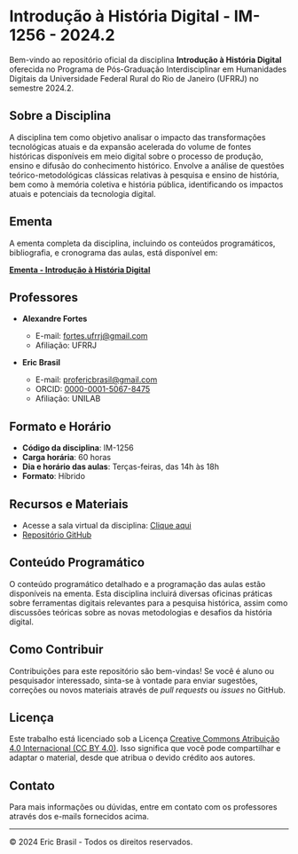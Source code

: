 # Introdução à História Digital - IM-1256 - 2024.2

Bem-vindo ao repositório oficial da disciplina **Introdução à História Digital** oferecida no Programa de Pós-Graduação Interdisciplinar em Humanidades Digitais da Universidade Federal Rural do Rio de Janeiro (UFRRJ) no semestre 2024.2.

## Sobre a Disciplina

A disciplina tem como objetivo analisar o impacto das transformações tecnológicas atuais e da expansão acelerada do volume de fontes históricas disponíveis em meio digital sobre o processo de produção, ensino e difusão do conhecimento histórico. Envolve a análise de questões teórico-metodológicas clássicas relativas à pesquisa e ensino de história, bem como à memória coletiva e história pública, identificando os impactos atuais e potenciais da tecnologia digital.

## Ementa

A ementa completa da disciplina, incluindo os conteúdos programáticos, bibliografia, e cronograma das aulas, está disponível em:

[**Ementa - Introdução à História Digital**](https://ericbrasil.com.br/hd-ufrrj/ementa)

## Professores

- **Alexandre Fortes**
  - E-mail: [fortes.ufrrj@gmail.com](mailto:fortes.ufrrj@gmail.com)
  - Afiliação: UFRRJ

- **Eric Brasil**
  - E-mail: [profericbrasil@gmail.com](mailto:profericbrasil@gmail.com)
  - ORCID: [0000-0001-5067-8475](https://orcid.org/0000-0001-5067-8475)
  - Afiliação: UNILAB

## Formato e Horário

- **Código da disciplina**: IM-1256
- **Carga horária**: 60 horas
- **Dia e horário das aulas**: Terças-feiras, das 14h às 18h
- **Formato**: Híbrido

## Recursos e Materiais

- Acesse a sala virtual da disciplina: [Clique aqui](https://meet.jit.si/Intro_Hist_Dig_PPGIHD)
- [Repositório GitHub](https://github.com/ericbrasiln/hd-ufrrj)

## Conteúdo Programático

O conteúdo programático detalhado e a programação das aulas estão disponíveis na ementa. Esta disciplina incluirá diversas oficinas práticas sobre ferramentas digitais relevantes para a pesquisa histórica, assim como discussões teóricas sobre as novas metodologias e desafios da história digital.

## Como Contribuir

Contribuições para este repositório são bem-vindas! Se você é aluno ou pesquisador interessado, sinta-se à vontade para enviar sugestões, correções ou novos materiais através de *pull requests* ou *issues* no GitHub.

## Licença

Este trabalho está licenciado sob a Licença [Creative Commons Atribuição 4.0 Internacional (CC BY 4.0)](https://creativecommons.org/licenses/by/4.0/). Isso significa que você pode compartilhar e adaptar o material, desde que atribua o devido crédito aos autores.

## Contato

Para mais informações ou dúvidas, entre em contato com os professores através dos e-mails fornecidos acima.

---

© 2024 Eric Brasil - Todos os direitos reservados.
